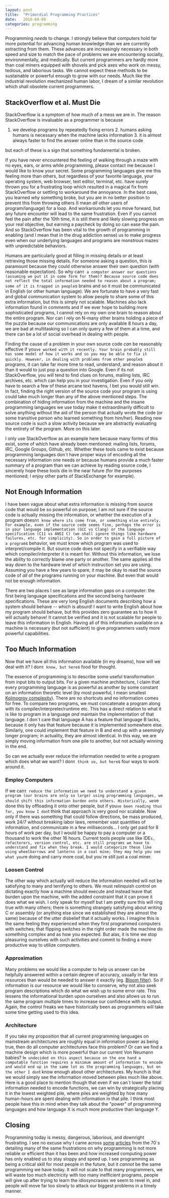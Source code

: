 ```yaml
---
layout: post
title:  "Primordial Programming Practices"
date:   2016-04-09
categories: programming
---
```


Programming *needs* to change. I strongly believe that computers hold far more potential for advancing human knowledge than we are currently extracting from them. These advances are increasingly necessary in both speed and size to match the pace of problems we are encountering socially, environmentally, and medically. But current programmers are hardly more than coal miners equipped with shovels and pick axes who work on messy, tedious, and laborious tasks. We cannot expect these methods to be sustainable or powerful enough to grow with our needs. Much like the industrial revolution mechanized human labor, I dream of a similar revolution which shall obsolete current programmers.

## StackOverflow et al. Must Die

StackOverflow is a symptom of how much of a mess we are in. The reason StackOverflow is invaluable as a programmer is because

  1. we develop programs by repeatedly fixing errors
	2. humans asking humans is necessary when the machine lacks information
	3. it is almost always faster to find the answer online than in the source code

but each of these is a sign that something fundamental is broken.

If you have never encountered the feeling of walking through a maze with no eyes, ears, or arms while programming, please contact me because I would like to know your secret. Some programming languages give me this feeling more than others, but regardless of your favorite language, your operating system, web browser, text editor, terminal, etc. have surely thrown you for a frustrating loop which resulted in a magical fix from StackOverflow or settling to workaround the annoyance. In the best case, you learned *why* something broke, but you are in no better position to prevent this from throwing others (I mean *all* other users of program/language) for a loop. And workarounds let you move forward, but any future encounter will lead to the same frustration. Even if you cannot feel the pain after the 10th time, it is still there and likely slowing progress on your real objective, but earning a paycheck by doing so can ease the pain. And so StackOverflow has been vital to the growth of programming in enabling (and I mean that in the drug addiction sense) us to make progress even when our underlying languages and programs are monstrous mazes with unpredictable behaviors.

Humans are particularly good at filling in missing details or at least retrieving those missing details. For someone asking a question, this is paramount because they could otherwise answer their own question (with reasonable expectation). So why can`t a computer answer our questions (assuming we put it in some form for them)? Because source code does not reflect the total information needed to reason about a program; some of it is trapped in people`s brains and so it must be communicated in English (or other human language). We are fortunate to have a very fast and global communication system to allow people to share some of this extra information, but this is simply not scalable. Machines also lack information found in comments and if we ever hope to building more sophisticated programs, I cannot rely on my own one brain to reason about the entire program. Nor can I rely on N-many other brains holding a piece of the puzzle because our communications are only available 8 hours a day, we are bad at multitasking so I can only query a few of them at a time, and there can be a lot of social overhead in dealing with people.

Finding the cause of a problem in your own source code *can* be reasonably effective if you`ve worked with it recently. Your brain probably still has some model of how it works and so you may be able to fix it quickly. However, in dealing with problems from other people`s programs, it can take far more time to read, understand, and reason about it than it would to just pop a question into Google. Even if its not StackOverflow, you will tend to find clues on forums, mailing lists, IRC archives, etc. which can help you in your investigation. Even if you only have to search a few of these arcane text havens, I bet you would still win. In fact, finding the right version of the source code your program is using could take much longer than any of the above mentioned steps. The combination of hiding information from the machine and the insane programming languages we use today make it extraordinarily difficult to solve anything without the aid of the person that actually wrote the code (or some transitive person who learned something from him/her). Reading new source code is such a slow activity because we are abstractly evaluating the entirety of the program. More on this later.

I only use StackOverflow as an example here because many forms of this exist, some of which have already been mentioned: mailing lists, forums, IRC, Google Groups, Github, etc. Whether these tools came to exist because programming languages don`t have proper ways of encoding all the necessary information one needs or because humans provide a much faster summary of a program than we can achieve by reading source code, I sincerely hope these tools die in the near future (for the purposes mentioned; I enjoy other parts of StackExchange for example).

## Not Enough Information

I have been vague about what extra information is missing from source code that would be so powerful on purpose; I am not sure if the source code is actually missing the information, or whether the execution of a program doesn`t know where its come from, or something else entirely. For example, even if the source code seems fine, perhaps the error is in your language implementation (GCC vs Clang) or the language specification (C11 vs ANSI C) (we shall ignore things like hardware failures, etc. for simplicity). So in order to gain a full picture of a program`s behavior, we must know which program was used to interpret/compile it. But source code does not specify in a verifiable way which compiler/interpreter it is meant for. Without this information, we lose the ability to correctly blame one party or another. The same applies all the way down to the hardware level of which instruction set you are using. Assuming you have a few years to spare, it may be okay to read the source code of *all* of the programs running on your machine. But even that would not be enough information.

There are two places I see as large information gaps on a computer: the first being language specifications and the second being hardware specifications. These are very long English documents describing how a system should behave -- which is absurd! I want to write English about how my program should behave, but this provides zero guarantee as to how it will actually behave! It cannot be verified and it is not scalable for people to leave this information in English. Having all of this information available on a machine is necessary (but not sufficient) to give programmers vastly more powerful capabilities.

## Too Much Information

Now that we have all this information available (in my dreams), how will we deal with it? I don`t know, but here`s food for thought.

The essence of programming is to describe some useful transformation from input bits to output bits. For a given machine architecture, I claim that every programming language is as powerful as another by some constant on an information theoretic level (by most powerful, I mean smallest [Kolmogrov complexity](https://en.wikipedia.org/wiki/Kolmogorov_complexity)). There are no shortcuts and no information comes for free. To compare two programs, we must concatenate a program along with its compiler/interpreter/runtime etc. This has a direct relation to what it is like to program in a language *and* maintain the implementation of that language. I don`t care that language A has a feature that language B lacks, because it only has that feature because it is implemented somewhere else. Similarly, one could implement that feature in B and end up with a seemingly longer program; in actuality, they are almost identical. In this way, we are simply moving information from one pile to another, but not actually winning in the end.

So can we actually ever reduce the information needed to write a program which does what we want? I don`t think so, but here`s four ways to work around it.

### Employ Computers

If we can`t reduce the information we need to understand a given program (our brains are only so large) using programming languages, we should shift this information burden onto others. Historically, we`ve done this by offloading it onto other people, but if you`ve been reading thus far, you know I don`t think that approach is very good nor scalable. Now only if there was something that could follow directions, be mass produced, work 24/7 without breaking labor laws, remember vast quantities of information, and communicate in a few milliseconds... I only get paid for 8 hours of work per day, but I would be happy to pay a computer or a thousand to work the other 16 hours. Current tools people use like IDE`s, refactorers, version control, etc. are still programs we have to understand and fix when they break. I would categorize these like using wheelbarrows and lanterns in a coal mine; they may help you see what you`re doing and carry more coal, but you`re still just a coal miner.

### Loosen Control

The other way which actually will reduce the information needed will not be satisfying to many and terrifying to others. We must relinquish control on dictating exactly how a machine should execute and instead leave that burden upon the machine, with the added constraint that it can prove it does what we wish. I only speak for myself but I am pretty sure this will ring true with many others; there is something strangely satisfying about writing C or assembly (or anything else since we established they are almost the same) because of the utter disbelief that it actually works. I imagine this is the same feeling they experienced when they first programmed computers with switches; that flipping switches in the right order made the machine do something complex and as how you expected. But alas, it is time we stop pleasuring ourselves with such activities and commit to finding a more productive way to utilize computers.

### Approximation

Many problems we would like a computer to help us answer can be helpfully answered within a certain degree of accuracy, usually in far less resources than would be needed to answer it exactly (eg. [Bloom filter](https://en.wikipedia.org/wiki/Bloom_filter)). So if information is our resource we would like to conserve, why not also seek program descriptions which do what we wish up to some error rate. This lessens the informational burden upon ourselves and also allows us to run the same program multiple times to increase our confidence with its output. Again, the control freaks we have historically been as programmers will take some time getting used to this idea.

### Architecture

If you take my proposition that all current programming languages on mainstream architectures are roughly equal in information power as being true, then do all computer architectures face this problem? Or can we find a machine design which is more powerful than our current Von Neumann babies? I`m undecided on this aspect because on the one hand a computable function requires a minimum amount of information to encode and would end up in the same lot as the programming languages, but on the other I don`t know enough about other architectures. My hunch is that we would simply see the information moved between piles much like above. Here is a good place to mention though that even if we can`t lower the total information needed to encode functions, we can win by strategically placing it in the lowest weighted pile, where piles are weighted by how many human-hours are spent dealing with information in that pile. I think most people have this in mind when they talk about the "power" of programming languages and how language X is much more productive than language Y.

## Closing

Programming today is messy, dangerous, laborious, and downright frustrating. I see no excuse why I came across [some](https://www.cs.utexas.edu/users/EWD/ewd00xx/EWD32.PDF) [articles](http://worrydream.com/refs/Backus-CanProgrammingBeLiberated.pdf) from the 70`s detailing many of the same frustrations on why programming is not more reliable or efficient than it has been and how increased computing power has only enabled us to stay sloppy and speed up. I see programming as being a critical skill for most people in the future, but it *cannot* be the same programming we have today. It will not scale to that many programmers, we will waste too much electricity with too many inefficient programs, people will give up after trying to learn the idiosyncrasies we seem to revel in, and people will move far too slowly to attack our biggest problems in a timely manner.
